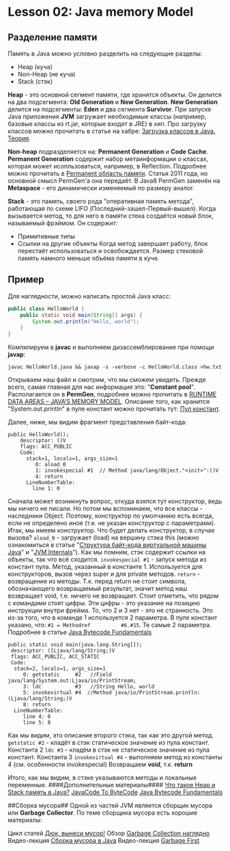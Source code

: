 # Lesson 02: Java memory Model
## Разделение памяти
Память в Java можно условно разделить на следующие разделы:
- Heap (куча)
- Non-Heap (не куча)
- Stack (стэк)

**Heap** - это основной сегмент памяти, где хранятся объекты. Он делится на два подсегмента: **Old Generation** и **New Generation**.
**New Generation** делится на подсегменты: **Eden** и два сегмента **Survivor**.
При запуске Java приложения **JVM** загружает необходимые классы (например, базовые классы из rt.jar, которые входят в JRE) в хип. Про загрузку классов можно прочитать в статье на хабре: [Загрузка классов в Java. Теория](https://habrahabr.ru/post/103830/).

**Non-heap** подразделяется на: **Permanent Generation** и **Code Cache**.
**Permanent Generation** содержит набор метаинформации о классах, которая может исопльзоваться, например, в Reflection. Подробнее можно прочитать в [Permanent область памяти](http://www.javaspecialist.ru/2011/04/permanent.html). Статья 2011 года, но основной смысл PermGen'а она передаёт. В Java8 PermGen заменён на **Metaspace** - его динамически изменяемый по размеру аналог.

**Stack** - это память, своего рода "оперативная память метода", работающая по схеме LIFO (Последний-зашел-Первый-вышел). Когда вызывается метод, то для него в памяти стека создаётся новый блок, называемый фрэймом. Он содержит:
- Примитивные типы
- Ссылки на другие объекты
Когда метод завершает работу, блок перестаёт использоваться и освобождается.
Размер стековой память намного меньше объёма памяти в куче.

## Пример
Для наглядности, можно написать простой Java класс:
```java
public class HelloWorld {
    public static void main(String[] args) {
		System.out.println("Hello, world");
    }
}
```
Компилируем в **javac** и выполняем дизассемблирование при помощи **javap**:
```
javac HelloWorld.java && javap -s -verbose -c HelloWorld.class >hw.txt
```
Открываем наш файл и смотрим, что мы сможем увидеть. Прежде всего, самая главная для нас информация это: "**Constant pool**". Располагается он в **PermGen**, подробнее можно прочитать в [RUNTIME DATA AREAS – JAVA’S MEMORY MODEL](http://www.pointsoftware.ch/en/under-the-hood-runtime-data-areas-javas-memory-model). Описание того, как хранится "System.out.println" в пуле констант можно прочитать тут: [Пул констант](https://habrahabr.ru/post/222519/).

Далее, ниже, мы видим фрагмент представления байт-кода:
```
public HelloWorld();
    descriptor: ()V
    flags: ACC_PUBLIC
    Code:
      stack=1, locals=1, args_size=1
         0: aload_0
         1: invokespecial #1  // Method java/lang/Object."<init>":()V
         4: return
      LineNumberTable:
        line 1: 0
```
Сначала может возникнуть вопрос, откуда взялся тут конструктор, ведь мы ничего не писали. Но потом мы вспоминаем, что все классы - наследники Object. Поэтому, конструктор по умолчанию есть всегда, если не определено иное (т.е. не указан конструктор с параметрами). Итак, мы имеем конструктор. Что будет делать конструктор, в случае вызова?
``aload_0`` - загружает (load) на вершину стэка this (можно ознакомиться в статье "[Структура байт-кода виртуальной машины Java](https://habrahabr.ru/post/69797/)" и "[JVM Internals](http://blog.jamesdbloom.com/JVMInternals.html)"). Как мы помним, стэк содержит ссылки на объекты, так что всё сходится.
``invokespecial #1`` - запуск метода из констант пула. Метод, указанный в константе 1. Используется для конструкторов, вызов через super и для private методов.
``return`` - возвращение из методы. Т.к. перед return не стоит символа, обозначающего возвращаемый результат, значит метод наш возвращает void, т.е. ничего не возвращает.
Стоит отметить, что рядом с командами стоят цифры. Эти цифры - это указание на позицию инструкции внутри фрейма. То, что 2 и 3 нет - это не странность. Это из-за того, что в команде 1 используется 2 параметра.
В пуле констант указано, что: ``#1 = Methodref          #6.#15``. Те самые 2 параметра.
Подробнее в статье [Java Bytecode Fundamentals](https://habrahabr.ru/post/111456/)

```
public static void main(java.lang.String[]);
 descriptor: ([Ljava/lang/String;)V
 flags: ACC_PUBLIC, ACC_STATIC
 Code:
  stack=2, locals=1, args_size=1
     0: getstatic     #2   //Field java/lang/System.out:Ljava/io/PrintStream;
     3: ldc           #3   //String Hello, world
     5: invokevirtual #4  //Method java/io/PrintStream.println:(Ljava/lang/String;)V
     8: return
  LineNumberTable:
     line 4: 0
     line 5: 8
```
Как мы видим, это описание второго стэка, так как это другой метод.
``getstatic #2`` - кладёт в стэк статическое значение из пула констант. Константа 2
``ldc #3`` - кладём в стэк не статическое значение из пула констант. Константа 3
``invokevirtual #4`` - выполняем метод из константы 4 (см. особенности invokespecial)
Возвращаем **void**, т.к. **return**

Итого, как мы видим, в стэке указываются методы и локальные переменные.
####Дополнительные материалы####
[Что такое Heap и Stack память в Java?](https://javadevblog.com/chto-takoe-heap-i-stack-pamyat-v-java.html)
[JavaCode To ByteCode](http://blog.jamesdbloom.com/JavaCodeToByteCode_PartOne.html)
[Java Bytecode Fundamentals](https://habrahabr.ru/post/111456/)


##Сборка мусора##
Одной из частей JVM является сборщик мусора или **Garbage Collector**.
По теме сборщика мусора есть хорошие материалы:

Цикл статей [Дюк, вынеси мусор!](https://habrahabr.ru/post/269621)
Обзор [Garbage Collection наглядно](https://habrahabr.ru/post/112676)
Видео-лекция [Сборка мусора в Java](https://www.youtube.com/watch?v=FEraejGeul8)
Видео-лекция [Garbage First](https://www.youtube.com/watch?v=D9LDIp9FuYI)